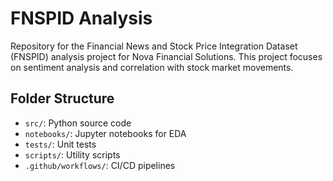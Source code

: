 # FNSPID Analysis
Repository for the Financial News and Stock Price Integration Dataset (FNSPID) analysis project for Nova Financial Solutions. This project focuses on sentiment analysis and correlation with stock market movements.

## Folder Structure
- `src/`: Python source code
- `notebooks/`: Jupyter notebooks for EDA
- `tests/`: Unit tests
- `scripts/`: Utility scripts
- `.github/workflows/`: CI/CD pipelines